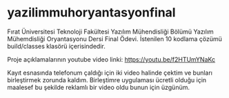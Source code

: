 # yazilimmuhoryantasyonfinal
Fırat Üniversitesi Teknoloji Fakültesi Yazılım Mühendisliği Bölümü Yazılım Mühemdisliği Oryantasyonu Dersi Final Ödevi. 
İstenilen 10 kodlama çözümü build/classes klasörü içerisindedir.

Proje açıklamalarının youtube video linki:
https://youtu.be/f2HTUmYNaKc

Kayıt esnasında telefonum çaldığı için iki video halinde çektim ve bunları birleştirmek zorunda kaldım.
Birleştimre uygulaması ücretli olduğu için maalesef bu şekilde reklamlı bir video oldu bunun için üzgünüm.
